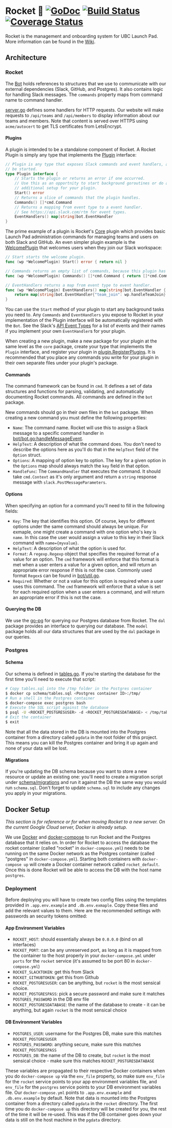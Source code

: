 # Rocket 🚀 [![GoDoc](https://godoc.org/github.com/ubclaunchpad/rocket?status.svg)](https://godoc.org/github.com/ubclaunchpad/rocket) [![Build Status](https://travis-ci.org/ubclaunchpad/rocket.svg?branch=master)](https://travis-ci.org/ubclaunchpad/rocket) [![Coverage Status](https://coveralls.io/repos/github/ubclaunchpad/rocket/badge.svg?branch=master)](https://coveralls.io/github/ubclaunchpad/rocket?branch=master)

Rocket is the management and onboarding system for UBC Launch Pad. More information can be found in the [Wiki](https://github.com/ubclaunchpad/rocket/wiki).

## Architecture

### Rocket

The [Bot](bot/bot.go) holds references to structures that we use to communicate with our external dependencies (Slack, GitHub, and Postgres). It also contains logic for handling Slack messages. The `commands` property maps from command name to command handler.

[server.go](server/server.go) defines some handlers for HTTP requests. Our website will make requests to `/api/teams` and `/api/members` to display information about our teams and members. Note that content is served over HTTPS using `acme/autocert` to get TLS certificates from LetsEncrypt.

#### Plugins

A plugin is intended to be a standalone component of Rocket. A Rocket Plugin is simply any type that implements the [Plugin](plugin/plugin.go) interface:

```go
// Plugin is any type that exposes Slack commands and event handlers, and can
// be started.
type Plugin interface {
	// Starts the plugin or returns an error if one occurred.
	// Use this as an opportnity to start background goroutines or do any other
	// additional setup for your plugin.
	Start() error
	// Returns a slice of commands that the plugin handles.
	Commands() []*cmd.Command
	// Returns a mapping from event type to a event handler.
	// See https://api.slack.com/rtm for event types.
	EventHandlers() map[string]bot.EventHandler
}
```

The prime example of a plugin is Rocket's [Core](core/core.go) plugin which provides basic Launch Pad administration commands for managing teams and users on both Slack and GitHub. An even simpler plugin example is the [WelcomePlugin](welcome/welcome.go) that welcomes users when they join our Slack workspace:

```go
// Start starts the welcome plugin.
func (wp *WelcomePlugin) Start() error { return nil }

// Commands returns an empty list of commands, because this plugin has no commands.
func (wp *WelcomePlugin) Commands() []*cmd.Command { return []*cmd.Command{} }

// EventHandlers returns a map from event type to event handler.
func (wp *WelcomePlugin) EventHandlers() map[string]bot.EventHandler {
	return map[string]bot.EventHandler{"team_join": wp.handleTeamJoin}
}
```

You can use the `Start` method of your plugin to start any background tasks you need to. Any `Commands` and `EventHandlers` you expose to Rocket in your implementation of the Plugin interface will be automatically registered with the `Bot`. See the Slack's [API Event Types](https://api.slack.com/events) for a list of events and their names if you implement your own `EventHandler`s for your plugin.

When creating a new plugin, make a new package for your plugin at the same level as the `core` package, create your type that implements the `Plugin` interface, and register your plugin in [plugin.RegisterPlugins](plugin/plugin.go). It is recommended that you place any commands you write for your plugin in their own separate files under your plugin's package.

#### Commands

The command framework can be found in `cmd`. It defines a set of data structures and functions for parsing, validating, and automatically documenting Rocket commands. All commands are defined in the `bot` package.

New commands should go in their own files in the `bot` package. When creating a new command you must define the following properties:

* `Name`: The command name. Rocket will use this to assign a Slack message to a specific command handler in [bot/bot.go:handleMessageEvent](bot/bot.go).
* `HelpText`: A description of what the command does. You don't need to describe the options here as you'll do that in the `HelpText` field of the `Option` struct.
* `Options`: A mapping of option key to option. The key for a given option in the `Options` map should always match the `key` field in that option.
* `HandleFunc`: The `CommandHandler` that executes the command. It should take `cmd.Context` as it's only argument and return a `string` response message with `slack.PostMessageParameters`.

#### Options

When specifying an option for a command you'll need to fill in the following fields:

* `Key`: The key that identifies this option. Of course, keys for different options under the same command should always be unique. For exmaple, one might create a command with one option who's key is `name`. In this case the user would assign a value to this key in their Slack command with `name={myvalue}`.
* `HelpText`: A description of what the option is used for.
* `Format`: A `regexp.Regexp` object that specifies the required format of a value for an option. The `cmd` framework will enforce that this format is met when a user enters a value for a given option, and will return an appropriate error response if this is not the case. Commonly used format `Regex`s can be found in [bot/util.go](bot/util.go).
* `Required`: Whether or not a value for this option is required when a user uses this command. The `cmd` framework will enforce that a value is set for each required option when a user enters a command, and will return an appropriate error if this is not the case.

#### Querying the DB

We use the [go-pg](https://github.com/go-pg/pg) for querying our Postgres database from Rocket. The `dal` package provides an interface to querying our database. The `model` package holds all our data structures that are used by the `dal` package in our queries.

### Postgres

#### Schema

Our schema is defined in [tables.go](schema/tables.sql). If you're starting the database for the first time you'll need to execute that script:

```bash
# Copy tables.sql into the /tmp folder in the Postgres container
$ docker cp schema/tables.sql <Postgres container ID>:/tmp/
# Run a shell in the Postgres container
$ docker-compose exec postgres bash
# Execute the SQL script against the database
$ psql -U <ROCKET_POSTGRESUSER> -d <ROCKET_POSTGRESDATABASE> < /tmp/tables.sql
# Exit the container
$ exit
```

 Note that all the data stored in the DB is mounted into the Postgres container from a directory called `pgdata` in the root folder of this project. This means you can kill the Postgres container and bring it up again and none of your data will be lost.

#### Migrations

If you're updating the DB schema because you want to store a new resource or update an existing one:
 you'll need to create a migration script under [schema/migrations](schema/migrations) and run it against the DB the same way you would run `schema.sql`. Don't forget to update `schema.sql` to include any changes you apply in your migrations.

## Docker Setup

_This section is for reference or for when moving Rocket to a new server. On the current Google Cloud server, Docker is already setup._

We use [Docker](https://docs.docker.com/install/) and [docker-compose](https://docs.docker.com/compose/install/) to run Rocket and the Postgres database that it relies on. In order for Rocket to access the database the rocket container (called "rocket" in `docker-compose.yml`) needs to be running on the same Docker network as the Postgres container (called "postgres" in `docker-compose.yml`). Starting both containers with `docker-compose up` will create a Docker container network called `rocket_default`. Once this is done Rocket will be able to access the DB with the host name `postgres`.

### Deployment

Before deploying you will have to create two config files using the templates provided in `.app.env.example` and `.db.env.exmaple`. Copy these files and add the relevant values to them. Here are the recommended settings with passwords an security tokens omitted:

#### App Environment Variables

* `ROCKET_HOST`: should essentially always be `0.0.0.0` (bind on all interfaces)
* `ROCKET_PORT`: can be any unreserved port, as long as it is mapped from the container to the host properly in your `docker-compose.yml` under `ports` for the `rocket` service (it's assumed to be port 80 in `docker-compose.yml`)
* `ROCKET_SLACKTOKEN`: get this from Slack
* `ROCKET_GITHUBTOKEN`: get this from Github
* `ROCKET_POSTGRESUSER`: can be anything, but `rocket` is the most sensical choice.
* `ROCKET_POSTGRESPASS`: pick a secure password and make sure it matches `POSTGRES_PASSWORD` in the DB env file
* `ROCKET_POSTGRESDATABASE`: the name of the database to create - it can be anything, but again `rocket` is the most sensical choice

#### DB Environment Variables

* `POSTGRES_USER`: username for the Postgres DB, make sure this matches `ROCKET_POSTGRESUSER`
* `POSTGRES_PASSWORD`: anything secure, make sure this matches `ROCKET_POSTGRESPASS`
* `POSTGRES_DB`: the name of the DB to create, but `rocket` is the most sensical choice - make sure this matches `ROCKET_POSTGRESDATABASE`

These variables are propagated to their respective Docker containers when you do `docker-compose up` via the `env_file` property, so make sure `env_file` for the `rocket` service points to your app environment variables file, and `env_file` for the `postgres` service points to your DB environment variables file. Our `docker-compose.yml` points to `.app.env.example` and `.db.env.example` by default. Note that data is mounted into the Postgres container from a directory called `pgdata` in the `rocket` directory. The first time you do `docker-compose up` this directory will be created for you, the rest of the time it will be re-used. This was if the DB container goes down your data is still on the host machine in the `pgdata` directory.
